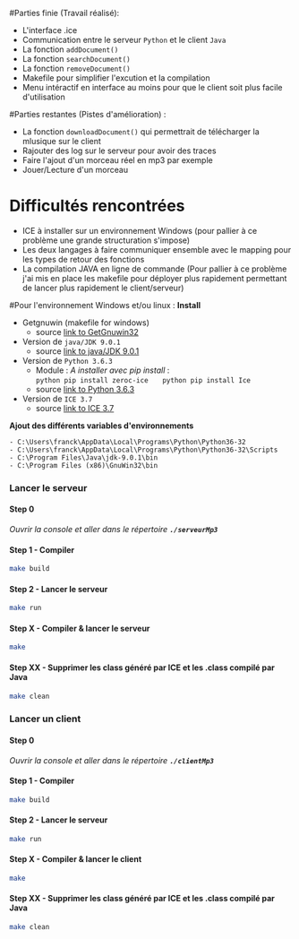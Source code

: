 #Parties finie (Travail réalisé):
- L'interface .ice 
- Communication entre le serveur `Python` et le client `Java`
- La fonction `addDocument()`
- La fonction `searchDocument()`
- La fonction `removeDocument()`
- Makefile pour simplifier l'excution et la compilation
- Menu intéractif en interface au moins pour que le client soit plus facile d'utilisation

#Parties restantes (Pistes d'amélioration) :
- La fonction `downloadDocument()` qui permettrait de télécharger la mlusique sur le client
- Rajouter des log sur le serveur pour avoir des traces
- Faire l'ajout d'un morceau réel en mp3 par exemple
- Jouer/Lecture d'un morceau

# Difficultés rencontrées
- ICE à installer sur un environnement Windows (pour pallier à ce problème une grande structuration s'impose)
- Les deux langages à faire communiquer ensemble avec le mapping pour les types de retour des fonctions
- La compilation JAVA en ligne de commande (Pour pallier à ce problème j'ai mis en place les makefile pour déployer plus rapidement permettant de lancer plus rapidement le client/serveur)

#Pour l'environnement Windows et/ou linux :
**Install**
  - Getgnuwin (makefile for windows) 
    - source  [link to GetGnuwin32](http://getgnuwin32.sourceforge.net)
  - Version de `java/JDK 9.0.1`
    - source  [link to java/JDK 9.0.1](http://www.oracle.com/technetwork/java/javase/downloads/jdk9-downloads-3848520.html)
  - Version de `Python 3.6.3`
    - Module :  _A installer avec pip install_ :   
            ```python
               pip install zeroc-ice  
            ```
            ```python
               pip install Ice 
            ```
    - source  [link to Python 3.6.3](https://www.python.org/downloads/)
  - Version de `ICE 3.7` 
    - source  [link to ICE 3.7](https://zeroc.com/downloads//ice)



**Ajout des différents variables d'environnements**
```
- C:\Users\franck\AppData\Local\Programs\Python\Python36-32
- C:\Users\franck\AppData\Local\Programs\Python\Python36-32\Scripts
- C:\Program Files\Java\jdk-9.0.1\bin
- C:\Program Files (x86)\GnuWin32\bin
```

### Lancer le serveur

#### Step 0
_Ouvrir la console et aller dans le répertoire **`./serveurMp3`**_
#### Step 1 - Compiler
```bash
make build
```
#### Step 2 - Lancer le serveur
```bash
make run
```
#### Step X - Compiler & lancer le serveur
```bash
make
```
#### Step XX - Supprimer les class généré par ICE et les .class compilé par Java
```bash
make clean
```

### Lancer un client

#### Step 0
_Ouvrir la console et aller dans le répertoire **`./clientMp3`**_
#### Step 1 - Compiler
```bash
make build
```
#### Step 2 - Lancer le serveur
```bash
make run
```
#### Step X - Compiler & lancer le client
```bash
make
```
#### Step XX - Supprimer les class généré par ICE et les .class compilé par Java
```bash
make clean
```